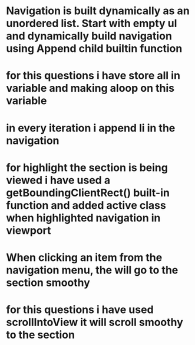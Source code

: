 # Navigation is built dynamically as an unordered list. Start with empty ul and dynamically build navigation using Append child builtin function
# for this questions i have store all in variable and making aloop on this variable 
# in every iteration i append li in the navigation 
# for highlight the section is being viewed i have used a getBoundingClientRect() built-in function and added active class when highlighted navigation  in viewport
# When clicking an item from the navigation menu, the will go to the section smoothy
# for this questions i have used scrollIntoView it will scroll smoothy to the section  